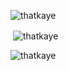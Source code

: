 <p><img src="https://github-readme-stats.vercel.app/api/top-langs?username=thatkaye&show_icons=true&locale=en&layout=compact" alt="thatkaye" /></p>
<p>&nbsp;<img align="center" src="https://github-readme-stats.vercel.app/api?username=thatkaye&show_icons=true&locale=en" alt="thatkaye" /></p>
<p><img align="center" src="https://github-readme-streak-stats.herokuapp.com/?user=thatkaye&" alt="thatkaye" /></p>
